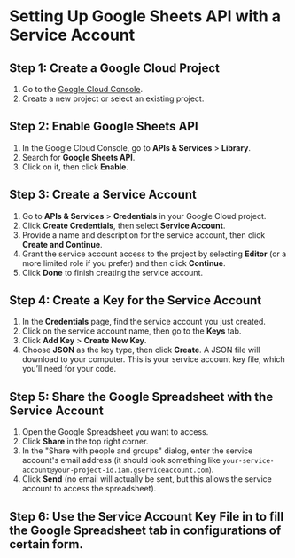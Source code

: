 # Setting Up Google Sheets API with a Service Account

## Step 1: Create a Google Cloud Project

1. Go to the [Google Cloud Console](https://console.cloud.google.com/).
2. Create a new project or select an existing project.

## Step 2: Enable Google Sheets API

1. In the Google Cloud Console, go to **APIs & Services** > **Library**.
2. Search for **Google Sheets API**.
3. Click on it, then click **Enable**.

## Step 3: Create a Service Account

1. Go to **APIs & Services** > **Credentials** in your Google Cloud project.
2. Click **Create Credentials**, then select **Service Account**.
3. Provide a name and description for the service account, then click **Create and Continue**.
4. Grant the service account access to the project by selecting **Editor** (or a more limited role if you prefer) and then click **Continue**.
5. Click **Done** to finish creating the service account.

## Step 4: Create a Key for the Service Account

1. In the **Credentials** page, find the service account you just created.
2. Click on the service account name, then go to the **Keys** tab.
3. Click **Add Key** > **Create New Key**.
4. Choose **JSON** as the key type, then click **Create**. A JSON file will download to your computer. This is your service account key file, which you’ll need for your code.

## Step 5: Share the Google Spreadsheet with the Service Account

1. Open the Google Spreadsheet you want to access.
2. Click **Share** in the top right corner.
3. In the "Share with people and groups" dialog, enter the service account's email address (it should look something like `your-service-account@your-project-id.iam.gserviceaccount.com`).
4. Click **Send** (no email will actually be sent, but this allows the service account to access the spreadsheet).

## Step 6: Use the Service Account Key File in to fill the Google Spreadsheet tab in configurations of certain form.
